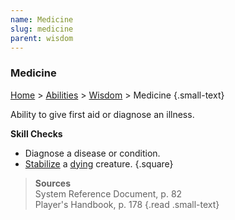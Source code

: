 ```yaml
---
name: Medicine
slug: medicine
parent: wisdom
---
```

### Medicine
[Home](dm-operations-center) > [Abilities](abilities) > [Wisdom](wisdom) > Medicine {.small-text}

Ability to give first aid or diagnose an illness.

**Skill Checks**<br/>
- Diagnose a disease or condition.
- [Stabilize](stabilizing) a [dying](death-saving-throw) creature.
{.square}

> **Sources** <br/>
> System Reference Document, p. 82<br/>
> Player's Handbook, p. 178
{.read .small-text}

